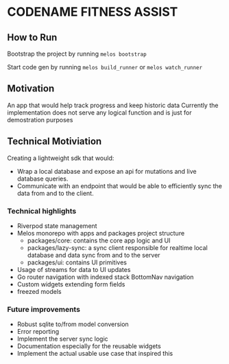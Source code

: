 # CODENAME FITNESS ASSIST

## How to Run

Bootstrap the project by running `melos bootstrap`

Start code gen by running `melos build_runner` or `melos watch_runner`

## Motivation

An app that would help track progress and keep historic data
Currently the implementation does not serve any logical function and is just for demostration purposes

## Technical Motiviation

Creating a lightweight sdk that would:

- Wrap a local database and expose an api for mutations and live database queries.
- Communicate with an endpoint that would be able to efficiently sync the data from and to the client.

### Technical highlights

- Riverpod state management
- Melos monorepo with apps and packages project structure
  - packages/core: contains the core app logic and UI
  - packages/lazy-sync: a sync client responsible for realtime local database and data sync from and to the server
  - packages/ui: contains UI primitives
- Usage of streams for data to UI updates
- Go router navigation with indexed stack BottomNav navigation
- Custom widgets extending form fields
- freezed models

### Future improvements

- Robust sqlite to/from model conversion
- Error reporting
- Implement the server sync logic
- Documentation especially for the reusable widgets
- Implement the actual usable use case that inspired this
